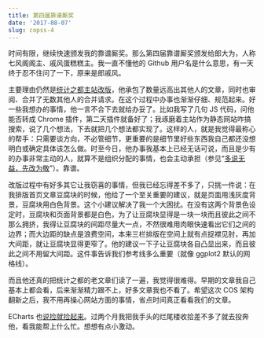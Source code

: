 ```yaml
---
title: 第四届靠谱厮奖
date: '2017-08-07'
slug: copss-4
---
```


时间有限，继续快速颁发我的靠谱厮奖。那么第四届靠谱厮奖颁发给郎大为，人称七风阁阁主、戚风蛋糕糕主。我一直不懂他的 Github 用户名是什么意思，有一天终于忍不住问了一下，原来是郎戚风。

主要理由仍然是[统计之都主站改版](https://cosx.org/2017/07/cos-new-site/)，他承包了数量远高出其他人的文章，同时也审阅、合并了无数其他人的合并请求。在这个过程中办事也渐渐仔细、规范起来。好一些我想办的事情，他一言不合下去就给办妥了。比如我写了几句 JS 代码，问他能否转成 Chrome 插件，第二天插件就备好了；我琢磨着主站作为静态网站咋搞搜索，说了几个想法，下去就把几个想法都实现了。这样的人，就是我觉得最称心的帮手：只需要谈方向，不必管细节，更重要的是细节里好些东西我自己都还没想明白或确定具体该怎么做。时至今日，他办事我基本上已经无话可说，而且是少有的办事非常主动的人，就算不是组织分配的事情，也会主动承担（参见“[多说无益，先改为敬](https://github.com/cosname/cosx.org/pull/688)”）。靠谱。

改版过程中有好多其它让我窃喜的事情，但我已经忘得差不多了，只挑一件说：在我排版首页文章豆腐块的时候，他给了一个至关重要的建议，就是页面用浅灰度背景，豆腐块用白色背景。这个小建议解决了我一个大困扰。在没有这两个背景色设定时，豆腐块和页面背景都是白色，为了让豆腐块显得是一块一块而且彼此之间不那么拥挤，我得让豆腐块的间距尽量大一点，不然很难用肉眼快速看出它们之间的边界；而大边距的缺点是浪费空间，本来三栏排版在空间上就有点捉襟见肘，再加大间距，就让豆腐块显得更窄了。他的建议一下子让豆腐块各自凸显出来，而且彼此之间不用留大间距。这件事告诉我们参考线多么重要（就像 ggplot2 默认的网格线）。

而且他还真的把统计之都的老文章们读了一遍，我觉得很难得。早期的文章我自己基本上都会看，后来渐渐精力跟不上，好多文章我也不看了。希望这次 COS 架构翻新之后，我不用再操心网站方面的事情，省点时间真正看看我们的文章。

ECharts 也[说捡就捡起来](https://d.cosx.org/d/419218)。过两个月我把我手头的烂尾楼收拾差不多了就去投奔他，看我能帮上什么忙。想想有点小激动。
